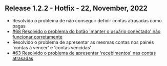 ## Release 1.2.2 - Hotfix - 22, November, 2022

- Resolvido o problema de não conseguir definir contas atrasadas como pagas
- [#68 Resolvido o problema do botão 'manter o usuário conectado' não funcionar corretamente](https://github.com/BIEMAX/financial-manager-app/issues/68)
- Resolvido o problema de apresentar as mesmas contas nos painés 'contas à vencer' e 'contas vencidas'
- [#63 Resolvido o problema de apresentar 'recebimentos' nas contas atrasadas](https://github.com/BIEMAX/financial-manager-api/issues/63)